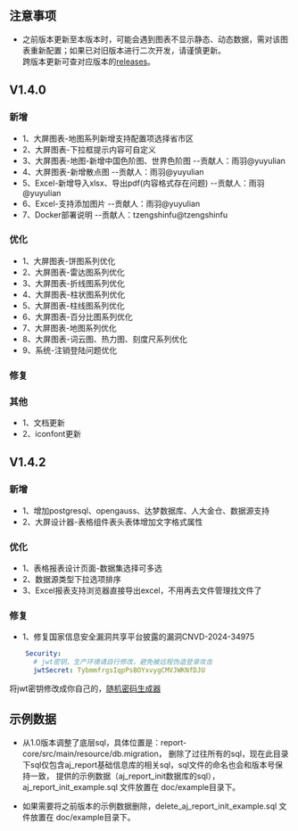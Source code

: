 ## 注意事项

- 之前版本更新至本版本时，可能会遇到图表不显示静态、动态数据，需对该图表重新配置；如果已对旧版本进行二次开发，请谨慎更新。<br>
  跨版本更新可查对应版本的[releases](https://gitee.com/anji-plus/report/releases)。<br>

## V1.4.0

### 新增

- 1、大屏图表-地图系列新增支持配置项选择省市区
- 2、大屏图表-下拉框提示内容可自定义
- 3、大屏图表-地图-新增中国色阶图、世界色阶图 --贡献人：雨羽@yuyulian
- 4、大屏图表-新增散点图 --贡献人：雨羽@yuyulian
- 5、Excel-新增导入xlsx、导出pdf(内容格式存在问题) --贡献人：雨羽@yuyulian
- 6、Excel-支持添加图片 --贡献人：雨羽@yuyulian
- 7、Docker部署说明 --贡献人：tzengshinfu@tzengshinfu

### 优化

- 1、大屏图表-饼图系列优化
- 2、大屏图表-雷达图系列优化
- 3、大屏图表-折线图系列优化
- 4、大屏图表-柱状图系列优化
- 5、大屏图表-柱线图系列优化
- 6、大屏图表-百分比图系列优化
- 7、大屏图表-地图系列优化
- 8、大屏图表-词云图、热力图、刻度尺系列优化
- 9、系统-注销登陆问题优化

### 修复

### 其他

- 1、文档更新
- 2、iconfont更新

## V1.4.2

### 新增

- 1、增加postgresql、opengauss、达梦数据库、人大金仓、数据源支持
- 2、大屏设计器-表格组件表头表体增加文字格式属性

### 优化

- 1、表格报表设计页面-数据集选择可多选
- 2、数据源类型下拉选项排序
- 3、Excel报表支持浏览器直接导出excel，不用再去文件管理找文件了

### 修复

- 1、修复国家信息安全漏洞共享平台披露的漏洞CNVD-2024-34975

```yaml
    Security:
      # jwt密钥，生产环境请自行修改，避免被远程伪造登录攻击
      jwtSecret: TybmmfrgsIqpPsBOYxvygCMVJWKNfDJU
```

将jwt密钥修改成你自己的，[随机密码生成器](http://www.chahuo.com/token-generator.html)

## 示例数据

- 从1.0版本调整了底层sql，具体位置是：report-core/src/main/resource/db.migration，
  删除了过往所有的sql，现在此目录下sql仅包含aj_report基础信息库的相关sql，sql文件的命名也会和版本号保持一致，
  提供的示例数据（aj_report_init数据库的sql），aj_report_init_example.sql 文件放置在 doc/example目录下。

- 如果需要将之前版本的示例数据删除，delete_aj_report_init_example.sql 文件放置在 doc/example目录下。
